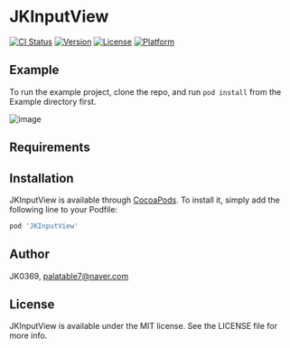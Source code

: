 # JKInputView

[![CI Status](https://img.shields.io/travis/JK0369/JKInputView.svg?style=flat)](https://travis-ci.org/JK0369/JKInputView)
[![Version](https://img.shields.io/cocoapods/v/JKInputView.svg?style=flat)](https://cocoapods.org/pods/JKInputView)
[![License](https://img.shields.io/cocoapods/l/JKInputView.svg?style=flat)](https://cocoapods.org/pods/JKInputView)
[![Platform](https://img.shields.io/cocoapods/p/JKInputView.svg?style=flat)](https://cocoapods.org/pods/JKInputView)

## Example

To run the example project, clone the repo, and run `pod install` from the Example directory first.

![image](https://user-images.githubusercontent.com/43035817/116114856-b858f200-a6f4-11eb-91a1-4f288ba926f9.png)


## Requirements

## Installation

JKInputView is available through [CocoaPods](https://cocoapods.org). To install
it, simply add the following line to your Podfile:

```ruby
pod 'JKInputView'
```

## Author

JK0369, palatable7@naver.com

## License

JKInputView is available under the MIT license. See the LICENSE file for more info.

